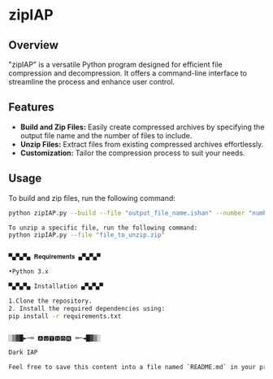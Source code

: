 # zipIAP

## Overview
"zipIAP" is a versatile Python program designed for efficient file compression and decompression. It offers a command-line interface to streamline the process and enhance user control.

## Features
- **Build and Zip Files:** Easily create compressed archives by specifying the output file name and the number of files to include.
- **Unzip Files:** Extract files from existing compressed archives effortlessly.
- **Customization:** Tailor the compression process to suit your needs.

## Usage
To build and zip files, run the following command:
```bash
python zipIAP.py --build --file "output_file_name.ishan" --number "number_of_files_to_zip"

To unzip a specific file, run the following command:
python zipIAP.py --file "file_to_unzip.zip"


▀▄▀▄▀▄ 𝐑𝐞𝐪𝐮𝐢𝐫𝐞𝐦𝐞𝐧𝐭𝐬 ▄▀▄▀▄▀

•Python 3.x

▀▄▀▄▀▄ Installation ▄▀▄▀▄▀

1.Clone the repository.
2. Install the required dependencies using:
pip install -r requirements.txt


░▒▓█►─═ 🅰🆄🆃🅷🅾🆁 ═─◄█▓▒░

Dark IAP

Feel free to save this content into a file named `README.md` in your project directory. If you have any further requests or modifications, let me know!



